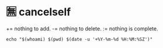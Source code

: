 # :u7121: cancelself

+= nothing to add. 
-= nothing to delete. 
:= nothing is complete.
```
echo "$(whoami) $(pwd) $(date -u '+%Y-%m-%d %H:%M:%SZ')"
```
<!--
**cancelself/cancelself** is a ✨ _special_ ✨ repository because its `README.md` (this file) appears on your GitHub profile.

Here are some ideas to get you started:

- 🔭 I’m currently working on ...
- 🌱 I’m currently learning ...
- 👯 I’m looking to collaborate on ...
- 🤔 I’m looking for help with ...
- 💬 Ask me about ...
- 📫 How to reach me: ...
- 😄 Pronouns: ...
- ⚡ Fun fact: ...
-->
